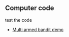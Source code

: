 ## Computer code

test the code

- [Multi armed bandit demo](https://colab.research.google.com/drive/1uDPNoUMKjLLdold9hXLkI4_pOCVJbtPI)
